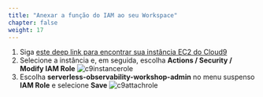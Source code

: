 ```yaml
---
title: "Anexar a função do IAM ao seu Workspace"
chapter: false
weight: 17
---
```


1. Siga [este deep link para encontrar sua instância EC2 do Cloud9](https://console.aws.amazon.com/ec2/v2/home?#Instances:tag:Name=aws-cloud9-serverless-observability-workshop;sort=desc:launchTime)
1. Selecione a instância e, em seguida, escolha **Actions / Security / Modify IAM Role**
![c9instancerole](/images/c9instancerole2.png)
1. Escolha **serverless-observability-workshop-admin** no menu suspenso **IAM Role** e selecione **Save**
![c9attachrole](/images/c9attachrole2.png)
